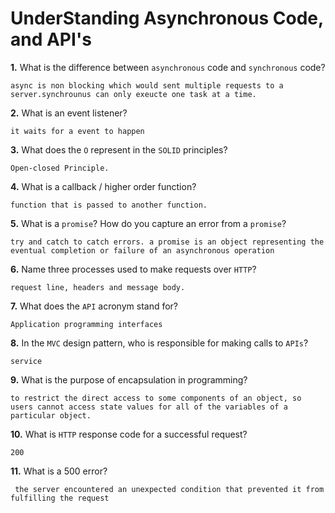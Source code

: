 # UnderStanding Asynchronous Code, and API's

**1.** What is the difference between `asynchronous` code and `synchronous` code?
<!-- enter you answer in the space below -->
```
async is non blocking which would sent multiple requests to a server.synchrounus can only exeucte one task at a time.
```
**2.** What is an event listener?
<!-- enter you answer in the space below -->
```
it waits for a event to happen
```
**3.** What does the `O` represent in the `SOLID` principles?
<!-- enter you answer in the space below -->
```
Open-closed Principle.
```
**4.** What is a callback / higher order function?
<!-- enter you answer in the space below -->
```
function that is passed to another function.
```
**5.** What is a `promise`? How do you capture an error from a `promise`?
<!-- enter you answer in the space below -->
```
try and catch to catch errors. a promise is an object representing the eventual completion or failure of an asynchronous operation
```
**6.** Name three processes used to make requests over `HTTP`?
<!-- enter you answer in the space below -->
```
request line, headers and message body.
```
**7.** What does the `API` acronym stand for?
<!-- enter you answer in the space below -->
```
Application programming interfaces
```
**8.** In the `MVC` design pattern, who is responsible for making calls to `APIs`?
<!-- enter you answer in the space below -->
```
service
```
**9.** What is the purpose of encapsulation in programming?
<!-- enter you answer in the space below -->
```
to restrict the direct access to some components of an object, so users cannot access state values for all of the variables of a particular object.
```
**10.** What is `HTTP` response code for a successful request?
<!-- enter you answer in the space below -->
```
200
```
**11.** What is a 500 error?
<!-- enter you answer in the space below -->
```
 the server encountered an unexpected condition that prevented it from fulfilling the request
```